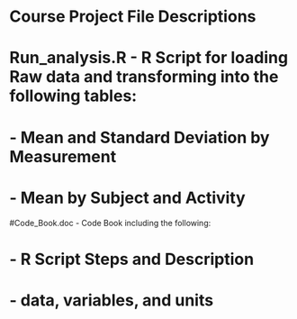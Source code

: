 # Course Project File Descriptions

# Run_analysis.R - R Script for loading Raw data and transforming into the following tables:
#       - Mean and Standard Deviation by Measurement
#       - Mean by Subject and Activity

#Code_Book.doc - Code Book including the following:
#       - R Script Steps and Description
#       - data, variables, and units
